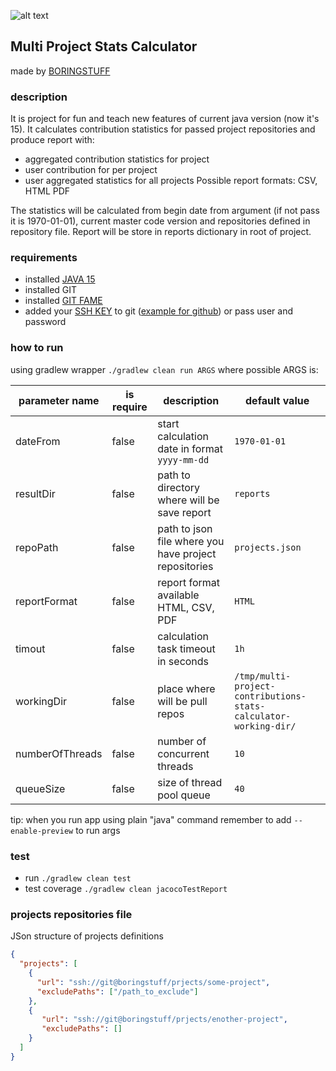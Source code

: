 ![alt text](https://boringstuff.pl/wp-content/uploads/2020/12/cropped-more-blue-logo.png "boringstuff.pl")
## Multi Project Stats Calculator
made by [BORINGSTUFF](http://boringstuff.pl)

### description
It is project for fun and teach new features of current java version (now it's 15). It calculates contribution statistics for passed project repositories and produce report with:
- aggregated contribution statistics for project
- user contribution for per project
- user aggregated statistics for all projects
Possible report formats: CSV, HTML PDF

The statistics will be calculated from begin date from argument (if not pass it is 1970-01-01), current master code version and repositories defined in repository file.
Report will be store in reports dictionary in root of project.

### requirements
- installed [JAVA 15](https://openjdk.java.net/projects/jdk/15/)
- installed GIT 
- installed [GIT FAME](https://github.com/oleander/git-fame-rb)
- added your [SSH KEY](https://www.ssh.com/ssh/keygen/) to git ([example for github](https://docs.github.com/en/free-pro-team@latest/github/authenticating-to-github/adding-a-new-ssh-key-to-your-github-account)) or pass user and password 

### how to run
using gradlew wrapper ```./gradlew clean run ARGS```
where possible ARGS is:

parameter name | is require | description | default value   
--- | --- | --- | ---
dateFrom | false | start calculation date in format `yyyy-mm-dd` | `1970-01-01`
resultDir | false |  path to directory where will be save report | `reports`
repoPath | false | path to json file where you have project repositories | `projects.json`
reportFormat | false | report format available HTML,  CSV,  PDF | `HTML`
timout | false |  calculation task timeout in seconds | `1h`
workingDir | false |  place where will be pull repos | `/tmp/multi-project-contributions-stats-calculator-working-dir/` 
numberOfThreads | false |  number of concurrent threads | `10`
queueSize | false |  size of thread pool queue | `40`

tip: when you run app using plain "java" command remember to add `--enable-preview` to run args

### test
- run `./gradlew clean test`
- test coverage `./gradlew clean jacocoTestReport` 

### projects repositories file 
JSon structure of projects definitions
```json
{
  "projects": [
    {
      "url": "ssh://git@boringstuff/prjects/some-project",
      "excludePaths": ["/path_to_exclude"]
    }, 
    {
       "url": "ssh://git@boringstuff/prjects/enother-project",
       "excludePaths": []
    }   
  ]
}
```

